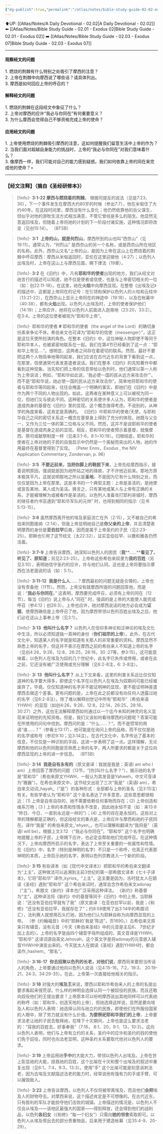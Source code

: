 ```yaml
---
{"dg-publish":true,"permalink":"/atlas/notes/bible-study-guide-02-02-exodus-03/","noteIcon":""}
---
```


⬆️UP: [[Atlas/Notes/A Daily Devotional - 02.02\|A Daily Devotional - 02.02]]
⬅️ [[Atlas/Notes/Bible Study Guide - 02.01 - Exodus 02\|Bible Study Guide - 02.01 - Exodus 02]]
➡️ [[Atlas/Notes/Bible Study Guide - 02.03 - Exodus 07\|Bible Study Guide - 02.03 - Exodus 07]] 

---

#### 观察经文的问题  
1.⁠ ⁠燃烧的荆棘有什么特别之处吸引了摩西的注意？  
2.⁠ ⁠上帝在荆棘中向摩西说了哪些话？请具体列出。  
3.⁠ ⁠摩西是如何回应上帝的呼召的？  

#### 解释经文的问题  
1.⁠ ⁠燃烧的荆棘在这段经文中象征了什么？  
2.⁠ ⁠上帝对摩西的应许“我必与你同在”有何重要意义？  
3.⁠ ⁠为什么摩西会觉得自己不够资格完成上帝的使命？  

#### 应用经文的问题  
1.⁠ ⁠上帝使用燃烧的荆棘吸引摩西的注意，这如何提醒我们留意生活中上帝的作为？  
2.⁠ ⁠当我们面对超越自身能力的挑战时，上帝的“我必与你同在”对我们意味着什么？  
3.⁠ ⁠像摩西一样，我们可能对自己的能力感到疑惑。我们如何依靠上帝的同在来完成他的使命？=

---
### 【经文注释】（摘自《圣经研修本》）


> [!info]- **3:1-22 摩西与燃烧着的荆棘**。
> 根据司提反的说法（见徒7:23、30），下一个事件发生在摩西大约80岁的时候（参出7:7），他在米甸住了大约40年。在这段时间里，摩西没有什么变化；他仍然依靠他的岳父谋生，但似乎对他的游牧生活方式相当满意，不管它曾经是多么的陌生。他显然无意返回埃及，但随着上帝将祂的计划的下一阶段付诸实施，这种情况即将改变（见创15:14）。 （BTSB）

> [!info]- **3:1** 
> **上帝的山，就是何烈山**，摩西所到的山也叫“西奈山”（见19:11）。通常认为，“何烈山” 是西奈山的另一个名称，或是西奈山所在地区的名称。此外，西奈山又名“上帝的山，是因为上帝在这山上在燃烧着的荆棘中呼召摩西：摩西从米甸返回时，亚伦在这里迎接他（4:27）；以色列人出埃及时，上帝在这山上与摩西见面，赐下律法（19章）。

> [!info]- **3:2**
> 在《旧约》中，凡有**耶和华的使者**出现的地方，我们从经文对祂言行的描述可以知道，祂不仅是使者或信使，也是与上帝密切相关的一位（如：创22:11-18）。在这里，祂在**火焰**中向摩西显现。在整卷《出埃及记》的描述中，这都是上帝同在的记号：在引领和保护以色列人的火柱和云柱中（13:21-22），在西奈山上显示上帝同在的神迹中（19:18），以及在帐幕中（40:38），都有**火焰**出现。以色列人出埃及时，上帝的使者保护他们（14:19）；上帝应许，祂将在以色列人前面进入迦南地（23:20，33:2）。在3:4，上帝的这位使者被视为“耶和华上帝”。

> [!info]- 耶和华的使者
> **#** 耶和华的使者（the angel of the Lord）的确切身份素来争论不休。希伯来文也可译为“耶和华的信使（messenger）”，这正是这位天使所扮演的角色。在整本《旧约》中，这位神秘人物即使不等同于耶和华本人，也被紧密地联系在一起。我们在第4节已经看到了这一点：“耶和华上帝见….”。很明显，这两者之间存在着密切的联系。然而，最好不要把这两个人物简单地等同起来，我们应该在古代近东的背景下看到这一点，在那里，信使通常代表发差遣者说话。我们在整本《旧约》的先知著作中都看到这种现象。当先知们把上帝的信息带给以色列时，他们通常以第一人称为上帝说话；例如，“耶和华如此说，'我必使一国的民从远方来攻击你'”，而不是“耶和华说，祂必使一国的民从远方来攻击你”。简单地将耶和华的使者与耶和华等同起来，往往会掩盖一个明确的事实，即祂们在《旧约》中是作为两个不同的人物出现的。如此，这两者在某种意义上可以被视为同一位，但祂们又与彼此不同。这种密切的关系使许多人认为，耶和华的使者是道成肉身的基督在《旧约》里的显现。这个概念值得考虑。不说别的，从神学的角度来看，这肯定是真确的。 《旧约》中耶和华的使者/天使，与耶和华自己之间的密切关系这一概念在基督身上得到了充分的体现，祂既与父合一，又作为三位一体的第二位格与父不同。然而，这并不是说耶和华的使者是基督在道成肉身之前的显现。相反，耶和华的使者预示着基督，就像摩西、祭司或献祭制度一样（见来3:1-6，8:1~10:18）。归根结底，耶和华的使者在上帝对祂的子民的自我启示中仍然是一个奥秘而突出的人物，祂的作用最终在基督里得到了实现。 （Peter Enns，_Exodus_ , the NIV Application Commentary, Zondervan, p. 96）

> [!info]- **3:5** 
> **不要近前来，当把你脚上的鞋脱下来**，上帝先给摩西指示，接着说明原因，强调就是因为祂所站之地的缘故，才不许他近前来。那地方原本极其平凡，这就说明那地之所以是**圣地**，不是因为它有什么特别之处，而仅仅是因为上帝在那里。这是本书的一个典型主题：上帝是圣洁的，是祂使或宣告某地、某人成为圣洁。换言之，只有某地或某人与上帝有正确的关系，才能被理解为或被看作是圣洁的。以色列人准备攻打耶利哥城时，摩西的继任者约书亚遇到“耶和华军队的元帅” 时，也得到相同的指示（见书5:13-15）。

> [!info]- **3:6**
> 虽然摩西离开他的埃及家庭流亡在外（2:15），又不被自己的希伯来同胞接纳（2:14），但是上帝显明祂自己是**你父亲的上帝**，并且清楚表明摩西的身份是**亚伯拉罕**后裔，因而是属于上帝圣约的子民（见2:23-25）。耶稣也引用了这节经文（太22:32），证实亚伯拉罕、以撒和雅各仍然活着。

> [!info]- **3:7-9**
> 上帝告诉摩西，祂深知以色列人的困苦（**我****……****看见了、听见了、原知道**；另见2:23-25）。上帝称这些希伯来奴隶为**我的百姓**（另见3:10），表明祂信守圣约的应许，并与他们认同。这也是上帝将要指示摩西在法老面说的话（如：5:1）。

> [!info]- **3:11-12** 
> **我是什么人**……？摩西最初的问题无疑是合理的，上帝也没有责备他（11节）。然而，上帝没有就摩西所提的问题回答他，而是说：“**我必与你同在**。” 这表明，摩西要完成呼召，必须有上帝的同在（12节）。每当《旧约》说上帝与人“同在” 时，强调的是上帝的大能使人能完成呼召（参4:12；创26:3）。上帝也应许，祂对摩西说话的地方必会成为**证据**，使摩西确信是上帝呼召了他，因为摩西带领以色列百姓出埃及之后，他们必在这山上事奉上帝（见3:1）。

> [!info]- **3:13** 
> **他叫什么名字？** 以色列人在信仰多神论和泛神论的埃及文化中生活，所以必须知道独一真神的身份（**你们祖宗的上帝**）。此外，在古代文化中，知道某人的名字就是知道有关那人的非常重要的资料。摩西显然不熟悉上帝的名字，但这并不表示在摩西之前的希伯来人不知道上帝的名字（见创4:26，9:26，12:8，26:25，28:16，30 :27等，参3:15）。这可能意味着，以色列人在埃及为奴的几个世纪中，此名字已失传或停用，或者在此之前，它还没有被广泛使用或充分理解（见6:2-8注，6: 3-8注）。

> [!info]- **3: 13** 
> **他叫什么名字？** 从上下文来看，这里的利害关系远比仅仅知道神的名字要大得多，即使这个名字在以色列人在埃及为奴期间可能已经被废弃了。毕竟，仅仅知道神的名字并不能证明神的显现，更不能证明神差遣摩西去做这个差事。更有问题的是，上帝在此之前都没有向任何人透露过祂的名字（见6:2-8注）。除了难以解释创世记中所有“耶和华”（希伯来语YHWH）的显现（如创4:26，9:26，12:8，22:14，26:25，28:16，30:27）之外，这也无法解释摩西如何通过以一个迄今未知的神灵的名义显现来证明他的先知资格。但是，我们又该如何看待摩西的问题呢？答案可能在所使用的问句中找到。摩西问的是：“什么……？”，而不是惯常的用语“谁……？”（参看士13:17），他可能是在询问上帝的品格，而不仅仅是祂的名字或称号（参尼9:10；见3:14注）。在古代文化中，名字传达了基本的信息，不仅仅是一种识别的手段，这进一步表明了这一点。这样理解，无论摩西和他的以色列同胞是否熟悉上帝的名字，两人所要求的都是关于这位向摩西显现的上帝的进一步信息。 （BTSB）

> [!info]- **3:14** 
> **我是自有永有的**（原文直译：我就是我是；英语I am who l am）上帝回答了摩西的问题（13节，“[你]叫什么名字？”），揭示祂的名字是“耶和华”（希伯来原文YHWH，一般认为其发音是Yahweh，中文可音译为“雅巍”）。在希伯来原文中，这节经文出现了三次“我是”（英语I am），希伯来文动词_hayah_（“是”）的各种形式：全部都与上帝的圣名（见3:15注）有关。有些学者认为“耶和华” 这个圣名表达了许多意思，这些意思都很相近：(1) 上帝是自有自存的，祂不需要依赖任何事物而存在；(2) 上帝创造和维系万物；(3 ) 上帝的本质和性情永不改变，因此祂永恒不变（如：来13:8 “昨日、今日、一直到永远是一样的”）；(4) 上帝的存在是永恒的。这些对上帝的理解都是正确的，但这段经文的重点是，上帝应许与摩西和祂的子民同在。译作“我是” 的希伯来原文_'ehyen_，也可以理解和翻译为“我将是”（英语I will be）。根据上文3:12 （“我必与你同在”，“耶和华” 这个名字也明确地提醒上帝的子民，上帝赐下应许，也必定会帮助他们完成呼召。在这种情况下，上帝向摩西所启示的名字，表达了上帝至关重要的一些属性和性情。在《旧约》中，名字（特别是神明的名字）不只是一个称呼，也真正代表那神明的本质，上帝启示祂的名字，表明以色列宗教进入一个新的阶段。

> [!info]- **3:15**
> 有些译本（如《现代中文译本》）把耶和华的希伯来文翻译为“上主”。这种做法可以追溯到主前3世纪的第一部希腊文译本《七十子译本》，它将“耶和华” 译作_kyrios_  “上主”。这主要是因为，古时犹太人在朗读《圣经》遇到“耶和华” 这个希伯来词时，通常会念作希伯来文adonay （“主”）。希腊文《新约》译本也广泛采用这种译法。 《新约》称基督为“主”，这种译法将《新约》中的基督等同于《旧约》中的上帝。当耶稣说：“还没有亚伯拉罕就有了我”（原文直译：在亚伯拉罕以前，我是；《和修》“还没有亚伯拉罕，我就存在了”；约8:58使用了出3:14中的希腊词汇），法利赛人就想用石头打祂，因为他们认为耶稣自称为向摩西显现的上帝。 （参《约翰福音》中的“耶稣的'我是'陈述”，页1690。）古希伯来文原来只有辅音，没有元音（今天《希伯来圣经》中的元音是主后6、 7世纪才加上去的）。上帝的名字是由四个辅音字母所组成的，英文音译是YHWH。 “耶和华” 这译词源自英文Jehovah，这个英文字是将adonay的元音嵌入辅音YHWH中演变出来的。今天犹太人在朗读《圣经》遇到YHWH时，都会读作_hashem_  “那名”。

> [!info]- **3:16-17** 
> **你去招聚以色列的长老，对他们说**，摩西将来要担当传话人的角色，上帝要通过他向以色列人说话（见4:15-16，7:2，19:3、 20:19-21，24:3，34:29-35）。在此，上帝第一次直接给他相关的指示。

> [!info]- **3:18**
> 对强大的**埃及王**来说，摩西以耶和华希伯来人的上帝的名提出要求看起来很荒谬。什么样的神明会选择认同一个被奴役的民族，而且还敢向奴役他们的王提出要求？上帝原本可以吩咐摩西说出其他同样可以代表祂的称呼（如：耶和华，创造天地的上帝），但祂选择这样说，显然是要向埃及人和以色列人表明：祂选择认同与祂立约的民族，即使他们在所服役国家的人眼中，除了劳力就没有什么价值。**为要祭祀耶和华我们的上帝**，上帝要求法老让祂的子民去敬拜祂，在降下十灾期间，上帝也是这么要求法老的：“容我的百姓去，好事奉我”（7:16， 8:1、20，9:1、13，10:3）。这向以色列人表明，他们与上帝有立约的关系，圣约中的应许和圣约的目的使他们免于奴役，同时也向法老显明，这种圣约关系要取代他对以色列人的要求。

> [!info]- **3:19**
> 上帝运用祂**手中**的大能大力，带领以色列人出埃及。上帝在世上彰显祂的大能，拯救祂的百姓，这个比喻在十灾和整个出埃及的叙述中重复出现（见6:1，7:4，9:3，13:3）。使用“手” 这个比喻可能是刻意讽刺法老，因为古埃及文献描述法老的能力时，经常说他有强有力的手或手臂，可以摧毁敌人。

> [!info]- **3:22**
> 上帝告诉摩西，以色列人不仅将被带离埃及，而且他们**会把**埃及人的财物夺去。对摩西来说，这个描述肯定是不可想像的。在古代近东，只有胜利的军队才能掠夺他们击败的城镇。上帝描述的情况是，以色列人不仅会从埃及——该地区最强大的国家——得到释放，还会得到他们的战利品，以色列**各妇女**（《和修》“每一个妇女”）只需向**她的邻舍**索取即可。以色列人从埃及带出去的部分贵重物品，后来用于建造帐幕（见35:4-9、20-29）。